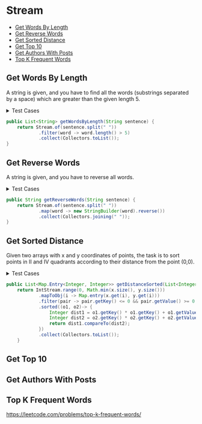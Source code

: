 # Stream

+ [Get Words By Length](#get-words-by-length)
+ [Get Reverse Words](#get-reverse-words)
+ [Get Sorted Distance](#get-sorted-distance)
+ [Get Top 10](#get-top-10)
+ [Get Authors With Posts](#get-authors-with-posts)
+ [Top K Frequent Words](#top-k-frequent-words)


## Get Words By Length

A string is given, and you have to find all the words (substrings separated by a space) which are greater than the given length 5.

<details><summary>Test Cases</summary><blockquote>

``` java
import org.junit.jupiter.api.BeforeEach;
import java.util.List;
import static org.junit.jupiter.api.Assertions.*;

class SolutionTest {
    private Solution sol;
    
    @BeforeEach
    void setUp() {
        sol = new Solution();
    }

    @org.junit.jupiter.api.Test
    void testGetWordsByLength() {
        String input = "one twoooo three fourrrr";
        List<String> expected = List.of("twoooo", "fourrrr");
        assertEquals(expected, sol.getWordsByLength(input));
    }
}
```

</blockquote></details>


``` java
public List<String> getWordsByLength(String sentence) {
    return Stream.of(sentence.split(" "))
            .filter(word -> word.length() > 5)
            .collect(Collectors.toList());
}
```


## Get Reverse Words

A string is given, and you have to reverse all words.

<details><summary>Test Cases</summary><blockquote>

``` java
import org.junit.jupiter.api.BeforeEach;
import static org.junit.jupiter.api.Assertions.*;

class SolutionTest {
    private Solution sol;
    
    @BeforeEach
    void setUp() {
        sol = new Solution();
    }

    @org.junit.jupiter.api.Test
    void testGetReverseWords() {
        String input = "1 two three";
        String expected = "1 owt eerht";
        assertEquals(expected, sol.getReverseWords(input));
    }
}
```

</blockquote></details>


``` java
public String getReverseWords(String sentence) {
    return Stream.of(sentence.split(" "))
            .map(word -> new StringBuilder(word).reverse())
            .collect(Collectors.joining(" "));
}
```


## Get Sorted Distance

Given two arrays with x and y coordinates of points, the task is to sort points in II and IV quadrants according to their distance from the point (0,0).

<details><summary>Test Cases</summary><blockquote>

``` java
import org.junit.jupiter.api.BeforeEach;
import java.util.List;
import java.util.Map;
import static org.junit.jupiter.api.Assertions.*;

class SolutionTest {
    private Solution sol;

    @BeforeEach
    void setUp() {
        sol = new Solution();
    }

    @org.junit.jupiter.api.Test
    void testGetDistanceSorted() {
        List<Integer> xCoords = List.of(1, -2, -1, 1);
        List<Integer> yCoords = List.of(1, 3, -1, -1);
        List<Map.Entry<Integer, Integer>> expected = List.of(Map.entry(1,-1), Map.entry(-2, 3));
        assertEquals(expected, sol.getDistanceSorted(xCoords, yCoords));
    }
}
```

</blockquote></details>


``` java
public List<Map.Entry<Integer, Integer>> getDistanceSorted(List<Integer> x, List<Integer> y) {
    return IntStream.range(0, Math.min(x.size(), y.size()))
            .mapToObj(i -> Map.entry(x.get(i), y.get(i)))
            .filter(pair -> pair.getKey() <= 0 && pair.getValue() >= 0 || pair.getKey() >= 0 && pair.getValue() <= 0)
            .sorted((o1, o2)-> {
                Integer dist1 = o1.getKey() * o1.getKey() + o1.getValue() * o1.getValue();
                Integer dist2 = o2.getKey() * o2.getKey() + o2.getValue() * o2.getValue();
                return dist1.compareTo(dist2);
            })
            .collect(Collectors.toList());
    }
```


## Get Top 10


## Get Authors With Posts


## Top K Frequent Words

https://leetcode.com/problems/top-k-frequent-words/